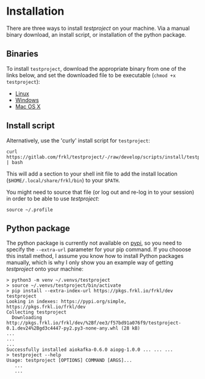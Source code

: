 # Installation

There are three ways to install *testproject* on your machine. Via a manual binary download, an install script, or installation of the python package.

## Binaries

To install `testproject`, download the appropriate binary from one of the links below, and set the downloaded file to be executable (``chmod +x testproject``):

  - [Linux](https://s3-eu-west-1.amazonaws.com/dev.dl.frkl.io/linux-gnu/testproject)
  - [Windows](https://s3-eu-west-1.amazonaws.com/dev.dl.frkl.io/windows/testproject.exe)
  - [Mac OS X](https://s3-eu-west-1.amazonaws.com/dev.dl.frkl.io/darwin/testproject)


## Install script

Alternatively, use the 'curly' install script for `testproject`:

``` console
curl https://gitlab.com/frkl/testproject/-/raw/develop/scripts/install/testproject.sh | bash
```


This will add a section to your shell init file to add the install location (``$HOME/.local/share/frkl/bin``) to your ``$PATH``.

You might need to source that file (or log out and re-log in to your session) in order to be able to use *testproject*:

``` console
source ~/.profile
```


## Python package

The python package is currently not available on [pypi](https://pypi.org), so you need to specify the ``--extra-url`` parameter for your pip command. If you chooose this install method, I assume you know how to install Python packages manually, which is why I only show you an example way of getting *testproject* onto your machine:

``` console
> python3 -m venv ~/.venvs/testproject
> source ~/.venvs/testproject/bin/activate
> pip install --extra-index-url https://pkgs.frkl.io/frkl/dev testproject
Looking in indexes: https://pypi.org/simple, https://pkgs.frkl.io/frkl/dev
Collecting testproject
  Downloading http://pkgs.frkl.io/frkl/dev/%2Bf/ee3/f57bd91a076f9/testproject-0.1.dev24%2Bgd3c4447-py2.py3-none-any.whl (28 kB)
...
...
...
Successfully installed aiokafka-0.6.0 aiopg-1.0.0 ... ... ...
> testproject --help
Usage: testproject [OPTIONS] COMMAND [ARGS]...
   ...
   ...
```
